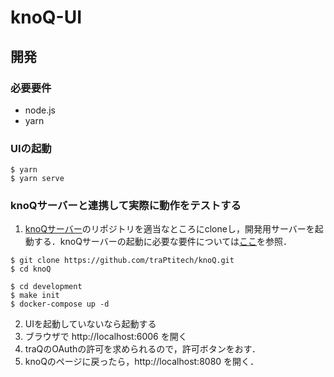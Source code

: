 # knoQ-UI

## 開発
### 必要要件
- node.js
- yarn

### UIの起動
```shell
$ yarn
$ yarn serve
```

### knoQサーバーと連携して実際に動作をテストする
1. [knoQサーバー](https://github.com/traPtitech/knoQ)のリポジトリを適当なところにcloneし，開発用サーバーを起動する．knoQサーバーの起動に必要な要件については[ここ](https://github.com/traPtitech/knoQ#%E5%BF%85%E8%A6%81%E8%A6%81%E4%BB%B6)を参照．
```shell
$ git clone https://github.com/traPtitech/knoQ.git
$ cd knoQ

$ cd development
$ make init
$ docker-compose up -d
```
2. UIを起動していないなら起動する
3. ブラウザで http://localhost:6006 を開く
4. traQのOAuthの許可を求められるので，許可ボタンをおす．
5. knoQのページに戻ったら，http://localhost:8080 を開く．
